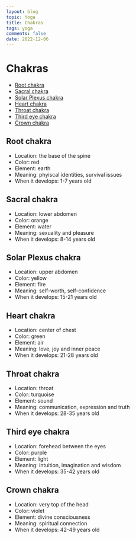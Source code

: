 ```yaml
---
layout: blog
topic: Yoga
title: Chakras
tags: yoga
comments: false
date: 2022-12-06
---
```


# Chakras

- [Root chakra](#root-chakra)
- [Sacral chakra](#sacral-chakra)
- [Solar Plexus chakra](#solar-plexus-chakra)
- [Heart chakra](#heart-chakra)
- [Throat chakra](#throat-chakra)
- [Third eye chakra](#third-eye-chakra)
- [Crown chakra](#crown-chakra)

## Root chakra

- Location: the base of the spine
- Color: red
- Element: earth
- Meaning: phyiscal identities, survival issues
- When it develops: 1-7 years old

## Sacral chakra

- Location: lower abdomen
- Color: orange
- Element: water
- Meaning: sexuality and pleasure
- When it develops: 8-14 years old

## Solar Plexus chakra

- Location: upper abdomen
- Color: yellow
- Element: fire
- Meaning: self-worth, self-confidence
- When it develops: 15-21 years old

## Heart chakra

- Location: center of chest
- Color: green
- Element: air
- Meaning: love, joy and inner peace
- When it develops: 21-28 years old

## Throat chakra

- Location: throat
- Color: turquoise
- Element: sound
- Meaning: communication, expression and truth
- When it develops: 28-35 years old

## Third eye chakra

- Location: forehead between the eyes
- Color: purple
- Element: light
- Meaning: intuition, imagination and wisdom
- When it develops: 35-42 years old

## Crown chakra

- Location: very top of the head
- Color: violet
- Element: divine consciousness
- Meaning: spiritual connection
- When it develops: 42-49 years old